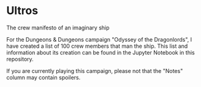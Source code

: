# Ultros
The crew manifesto of an imaginary ship

For the Dungeons & Dungeons campaign "Odyssey of the Dragonlords", I have created a list of 100 crew members that man the ship. This list and information about its creation can be found in the Jupyter Notebook in this repository.

If you are currently playing this campaign, please not that the "Notes" column may contain spoilers. 
